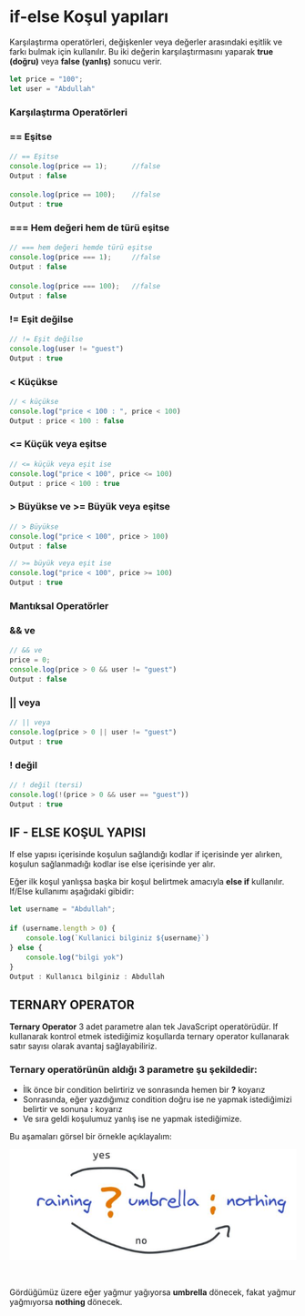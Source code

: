 # **if-else Koşul yapıları**

Karşılaştırma operatörleri, değişkenler veya değerler arasındaki eşitlik ve farkı bulmak için kullanılır. Bu iki değerin karşılaştırmasını yaparak **true (doğru)** veya **false (yanlış)** sonucu verir.

```javascript
let price = "100";
let user = "Abdullah"
```
### Karşılaştırma Operatörleri
### == Eşitse

```javascript
// == Eşitse
console.log(price == 1);      //false
Output : false

console.log(price == 100);    //false
Output : true
```

### === Hem değeri hem de türü eşitse

```javascript
// === hem değeri hemde türü eşitse
console.log(price === 1);     //false
Output : false

console.log(price === 100);   //false
Output : false
```
### != Eşit değilse

```javascript
// != Eşit değilse
console.log(user != "guest")
Output : true
```

### < Küçükse

```javascript
// < küçükse
console.log("price < 100 : ", price < 100)
Output : price < 100 : false
```

### <= Küçük veya eşitse

```javascript
// <= küçük veya eşit ise
console.log("price < 100", price <= 100)
Output : price < 100 : true
```

### > Büyükse ve >= Büyük veya eşitse

```javascript
// > Büyükse
console.log("price < 100", price > 100)
Output : false
```

```javascript
// >= büyük veya eşit ise
console.log("price < 100", price >= 100)
Output : true
```

### Mantıksal Operatörler
### && ve

```javascript
// && ve
price = 0;
console.log(price > 0 && user != "guest")
Output : false
```

### || veya

```javascript
// || veya
console.log(price > 0 || user != "guest")
Output : true
```

### ! değil

```javascript
// ! değil (tersi) 
console.log(!(price > 0 && user == "guest"))
Output : true
```



## IF - ELSE KOŞUL YAPISI 

If else yapısı içerisinde koşulun sağlandığı kodlar if içerisinde yer alırken, koşulun sağlanmadığı kodlar ise else içerisinde yer alır.

Eğer ilk koşul yanlışsa başka bir koşul belirtmek amacıyla **else if** kullanılır. If/Else kullanımı aşağıdaki gibidir:


```javascript
let username = "Abdullah";

if (username.length > 0) {
    console.log(`Kullanici bilginiz ${username}`)
} else {
    console.log("bilgi yok")
}
Output : Kullanıcı bilginiz : Abdullah
```


## TERNARY OPERATOR

**Ternary Operator** 3 adet parametre alan tek JavaScript operatörüdür. If kullanarak kontrol etmek istediğimiz koşullarda ternary operator kullanarak satır sayısı olarak avantaj sağlayabiliriz.

### Ternary operatörünün aldığı 3 parametre şu şekildedir:

- İlk önce bir condition belirtiriz ve sonrasında hemen bir **?** koyarız
- Sonrasında, eğer yazdığımız condition doğru ise ne yapmak istediğimizi belirtir ve sonuna **:** koyarız
- Ve sıra geldi koşulumuz yanlış ise ne yapmak istediğimize.

Bu aşamaları görsel bir örnekle açıklayalım:

![](img/TernaryOperator.jpg)

<br>

Gördüğümüz üzere eğer yağmur yağıyorsa **umbrella** dönecek, fakat yağmur yağmıyorsa **nothing** dönecek.

